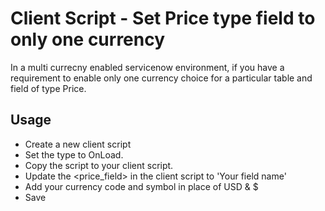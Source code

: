 
# Client Script - Set Price type field to only one currency

In a multi currecny enabled servicenow environment, if you have a requirement to enable only one currency choice for a particular table and field of type Price.

## Usage

- Create a new client script
- Set the type to OnLoad.
- Copy the script to your client script.
- Update the <price_field> in the client script to 'Your field name'
- Add your currency code and symbol in place of USD & $
- Save